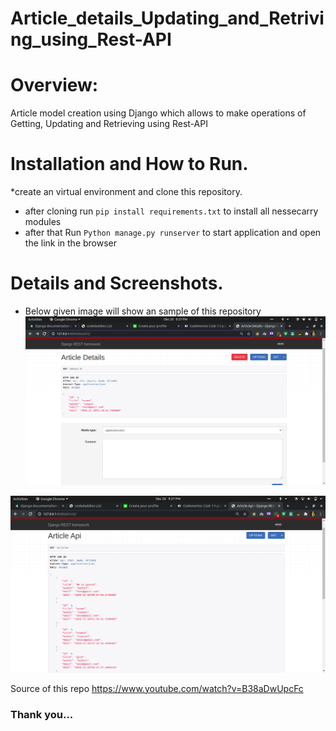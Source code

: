 # Article_details_Updating_and_Retriving_using_Rest-API

# Overview:
Article model creation using Django which allows to make operations of  Getting, Updating and Retrieving using Rest-API

# Installation and How to Run.
  *create an virtual environment and clone this repository.
  * after cloning run `pip install requirements.txt` to install all nessecarry modules
  * after that Run `Python manage.py runserver` to start application and open the link in the browser
  

# Details and Screenshots.

* Below given image will show an sample of this repository
![alt text](https://github.com/NikhilG50/Article_details_Updating_and_Retriving_using_Rest-API/blob/main/images/1.png)

![alt text](https://github.com/NikhilG50/Article_details_Updating_and_Retriving_using_Rest-API/blob/main/images/2.png)


Source of this repo https://www.youtube.com/watch?v=B38aDwUpcFc


### Thank you...
